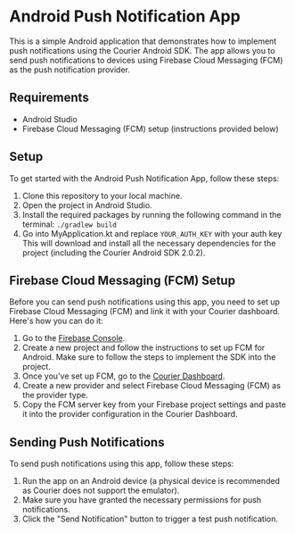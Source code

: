 # Android Push Notification App

This is a simple Android application that demonstrates how to implement push notifications using the Courier Android SDK. The app allows you to send push notifications to devices using Firebase Cloud Messaging (FCM) as the push notification provider.

## Requirements

- Android Studio
- Firebase Cloud Messaging (FCM) setup (instructions provided below)

## Setup

To get started with the Android Push Notification App, follow these steps:

1. Clone this repository to your local machine.
2. Open the project in Android Studio.
3. Install the required packages by running the following command in the terminal: `./gradlew build`
4. Go into MyApplication.kt and replace `YOUR_AUTH_KEY` with your auth key
   This will download and install all the necessary dependencies for the project (including the Courier Android SDK 2.0.2).

## Firebase Cloud Messaging (FCM) Setup

Before you can send push notifications using this app, you need to set up Firebase Cloud Messaging (FCM) and link it with your Courier dashboard. Here's how you can do it:

1. Go to the [Firebase Console](https://console.firebase.google.com/).
2. Create a new project and follow the instructions to set up FCM for Android. Make sure to follow the steps to implement the SDK into the project.
3. Once you've set up FCM, go to the [Courier Dashboard](https://courier.com/).
4. Create a new provider and select Firebase Cloud Messaging (FCM) as the provider type.
5. Copy the FCM server key from your Firebase project settings and paste it into the provider configuration in the Courier Dashboard.

## Sending Push Notifications

To send push notifications using this app, follow these steps:

1. Run the app on an Android device (a physical device is recommended as Courier does not support the emulator).
2. Make sure you have granted the necessary permissions for push notifications.
3. Click the "Send Notification" button to trigger a test push notification.
